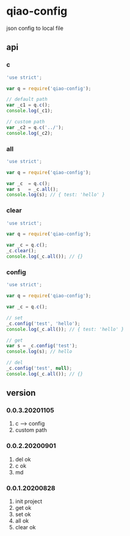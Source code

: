 # qiao-config
json config to local file

## api
### c
```javascript
'use strict';

var q = require('qiao-config');

// default path
var _c1 = q.c();
console.log(_c1);

// custom path
var _c2 = q.c('../');
console.log(_c2);
```

### all
```javascript
'use strict';

var q = require('qiao-config');

var _c  = q.c();
var s   = _c.all();
console.log(s); // { test: 'hello' }
```

### clear
```javascript
'use strict';

var q = require('qiao-config');

var _c = q.c();
_c.clear();
console.log(_c.all()); // {}
```

### config
```javascript
'use strict';

var q = require('qiao-config');

var _c = q.c();

// set
_c.config('test', 'hello');
console.log(_c.all()); // { test: 'hello' }

// get
var s = _c.config('test');
console.log(s); // hello

// del
_c.config('test', null);
console.log(_c.all()); // {}
```

## version
### 0.0.3.20201105
1. c --> config
2. custom path

### 0.0.2.20200901
1. del ok
2. c ok
3. md

### 0.0.1.20200828
1. init project
2. get ok
3. set ok
4. all ok
5. clear ok